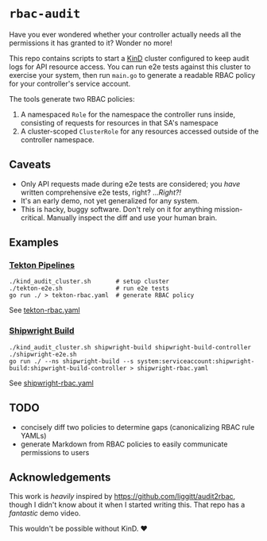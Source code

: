 # `rbac-audit`

Have you ever wondered whether your controller actually needs all the permissions it has granted to it? Wonder no more!

This repo contains scripts to start a [KinD](https://kind.sigs.k8s.io) cluster configured to keep audit logs for API resource access.
You can run e2e tests against this cluster to exercise your system, then run `main.go` to generate a readable RBAC policy for your controller's service account.

The tools generate two RBAC policies:

1. A namespaced `Role` for the namespace the controller runs inside, consisting of requests for resources in that SA's namespace
1. A cluster-scoped `ClusterRole` for any resources accessed outside of the controller namespace.

## Caveats

- Only API requests made during e2e tests are considered; you _have_ written comprehensive e2e tests, right? ..._Right?!_
- It's an early demo, not yet generalized for any system.
- This is hacky, buggy software. Don't rely on it for anything mission-critical. Manually inspect the diff and use your human brain.

## Examples

### [Tekton Pipelines](https://github.com/tektoncd/pipeline)

```
./kind_audit_cluster.sh       # setup cluster
./tekton-e2e.sh               # run e2e tests
go run ./ > tekton-rbac.yaml  # generate RBAC policy
```

See [tekton-rbac.yaml](./tekton-rbac.yaml)

### [Shipwright Build](https://github.com/shipwright-io/build)

```
./kind_audit_cluster.sh shipwright-build shipwright-build-controller
./shipwright-e2e.sh
go run ./ --ns shipwright-build --s system:serviceaccount:shipwright-build:shipwright-build-controller > shipwright-rbac.yaml
```

See [shipwright-rbac.yaml](./shipwright-rbac.yaml)

## TODO

- concisely diff two policies to determine gaps (canonicalizing RBAC rule YAMLs)
- generate Markdown from RBAC policies to easily communicate permissions to users

## Acknowledgements

This work is _heavily_ inspired by https://github.com/liggitt/audit2rbac, though I didn't know about it when I started writing this. That repo has a _fantastic_ demo video.

This wouldn't be possible without KinD. ❤️
